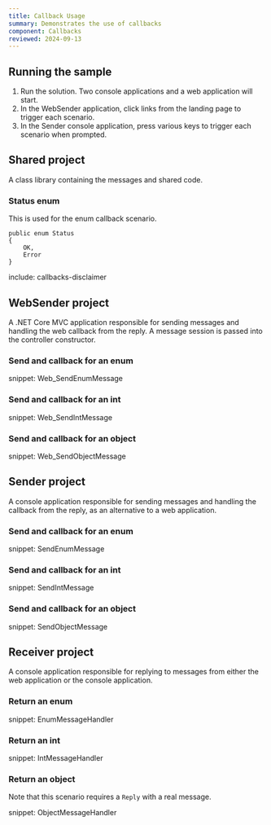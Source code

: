 ```yaml
---
title: Callback Usage
summary: Demonstrates the use of callbacks
component: Callbacks
reviewed: 2024-09-13
---
```


## Running the sample

 1. Run the solution. Two console applications and a web application will start.
 1. In the WebSender application, click links from the landing page to trigger each scenario.
 1. In the Sender console application, press various keys to trigger each scenario when prompted.


## Shared project

A class library containing the messages and shared code.


### Status enum

This is used for the enum callback scenario.

```
public enum Status
{
    OK,
    Error
}
```

include: callbacks-disclaimer

## WebSender project

A .NET Core MVC application responsible for sending messages and handling the web callback from the reply. A message session is passed into the controller constructor.

### Send and callback for an enum

snippet: Web_SendEnumMessage


### Send and callback for an int

snippet: Web_SendIntMessage


### Send and callback for an object

snippet: Web_SendObjectMessage


## Sender project

A console application responsible for sending messages and handling the callback from the reply, as an alternative to a web application.


### Send and callback for an enum

snippet: SendEnumMessage


### Send and callback for an int

snippet: SendIntMessage


### Send and callback for an object

snippet: SendObjectMessage


## Receiver project

A console application responsible for replying to messages from either the web application or the console application.


### Return an enum

snippet: EnumMessageHandler


### Return an int

snippet: IntMessageHandler


### Return an object

Note that this scenario requires a `Reply` with a real message.

snippet: ObjectMessageHandler
